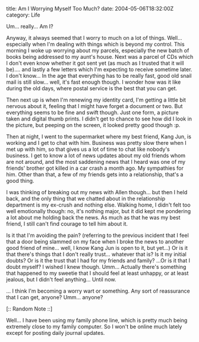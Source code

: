 title: Am I Worrying Myself Too Much?
date: 2004-05-06T18:32:00Z
category: Life

Um… really… Am I?

Anyway, it always seemed that I worry to much on a lot of things. Well… especially when I'm dealing with things which is beyond my control. This morning I woke up worrying about my parcels, especially the new batch of books being addressed to my aunt's house. Next was a parcel of CDs which I don't even know whether it got sent yet (as much as I trusted that it will be)…. and lastly a few letters which I'm expecting to receive sometime later. I don't know… In the age that everything has to be really fast, good old snail mail is still slow… well, it's fast enough though. I wonder how was it like during the old days, where postal service is the best that you can get.

Then next up is when I'm renewing my identity card, I'm getting a little bit nervous about it, feeling that I might have forget a document or two. But everything seems to be fine and swift though. Just one form, a picture taken and digital thumb prints. I didn't get to chance to see how did I look in the picture, but peeping on the screen, it looked pretty good though :p.

Then at night, I went to the supermarket where my best friend, Kang Jun, is working and I get to chat with him. Business was pretty slow there when I met up with him, so that gives us a lot of time to chat like nobody's business. I get to know a lot of news updates about my old friends whom are not around, and the most saddening news that I heard was one of my friends' brother got killed in a car crash a month ago. My sympathies for him. Other than that, a few of my friends gets into a relationship, that's a good thing.

I was thinking of breaking out my news with Allen though… but then I held back, and the only thing that we chatted about in the relationship department is my ex-crush and nothing else. Walking home, I didn't felt too well emotionally though: no, it's nothing major, but it did kept me pondering a lot about me holding back the news. As much as that he was my best friend, I still can't find courage to tell him about it.

Is it that I'm avoiding the pain? (referring to the previous incident that I feel that a door being slammed on my face when I broke the news to another good friend of mine… well, I know Kang Jun is open to it, but yet…) Or is it that there's things that I don't really trust… whatever that is? Is it my initial doubts? Or is it the trust that I had for my friends and family? …Or is it that I doubt myself? I wished I knew though. Umm… Actually there's something that happened to my sweetie that I should feel at least unhappy, or at least jealous, but I didn't feel anything… Until now.

… I think I'm becoming a worry wart or something. Any sort of reassurance that I can get, anyone? Umm… anyone?

[:: Random Note ::]

Well… I have been using my family phone line, which is pretty much being extremely close to my family computer. So I won't be online much lately except for posting daily journal updates.
